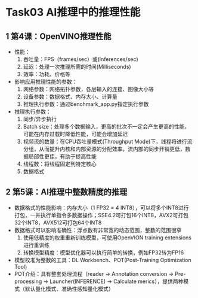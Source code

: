 # Task03 AI推理中的推理性能

## 1 第4课：OpenVINO推理性能

- 性能：
  1. 吞吐量：FPS（frames/sec）或(Inferences/sec)
  2. 延迟：处理一次推理所需的时间(Milliseconds)
  3. 效率：功耗、价格等
- 影响应用推理性能的参数：
  1. 网络参数：网络拓扑参数，各层输入的连接、图像大小等
  2. 设备参数：数据格式、内存大小、计算量
  3. 推理执行参数：通过benchmark_app.py指定执行参数
- 推理执行参数：
  1. 同步/异步执行
  2. Batch size：处理多个数据输入，更高的批次不一定会产生更高的性能，可能在内存过载时降低性能，可能会增加延迟
  3. 视频流的数量：在CPU吞吐量模式(Throughput Mode)下，线程将进行流分组，从而提升内核和内部资源的分配效率，流内部的同步开销更低，数据局部性更佳，有助于提高性能
  4. 线程数：将线程固定到特定核心
  5. 数据格式
  
## 2 第5课：AI推理中整数精度的推理

- 数据格式的性能影响：内存大小（1 FP32 = 4 INT8），可以将多个INT8进行打包，一并执行单指令多数据操作；SSE4.2可打包16个INT8，AVX2可打包32个INT8，AVX512可打包64个INT8
- 数据格式可以影响准确性：浮点数有非常宽的动态范围，整数的范围很窄
  1. 使用低精度的权重重新训练模型，可使用OpenVION training extensions进行重训练
  2. 转换模型精度：模型优化器可以执行简单的转换，例如FP32转为FP16
- 模型校准为整数的工具：DL Workbench、POT(Post-Training Optimization Tool)
- POT介绍：具有整套处理流程（reader -> Annotation conversion -> Pre-processing -> Launcher(INFERENCE) -> Calculate merics），提供两种模式（默认量化模式、准确性感知量化模式）
